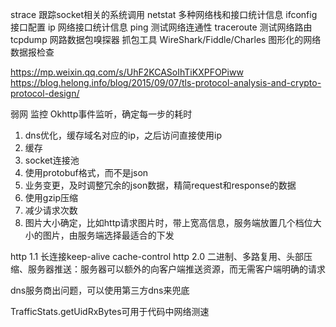 strace 跟踪socket相关的系统调用
netstat 多种网络栈和接口统计信息
ifconfig 接口配置
ip 网络接口统计信息
ping 测试网络连通性
traceroute 测试网络路由
tcpdump 网路数据包嗅探器
抓包工具 WireShark/Fiddle/Charles 图形化的网络数据报检查

https://mp.weixin.qq.com/s/UhF2KCASoIhTiKXPFOPiww
https://blog.helong.info/blog/2015/09/07/tls-protocol-analysis-and-crypto-protocol-design/

弱网
监控 Okhttp事件监听，确定每一步的耗时

1. dns优化，缓存域名对应的ip，之后访问直接使用ip
2. 缓存
3. socket连接池
4. 使用protobuf格式，而不是json
5. 业务变更，及时调整冗余的json数据，精简request和response的数据
6. 使用gzip压缩
7. 减少请求次数
8. 图片大小确定，比如http请求图片时，带上宽高信息，服务端放置几个档位大小的图片，由服务端选择最适合的下发

http 1.1 长连接keep-alive  cache-control
http 2.0 二进制、多路复用、头部压缩、服务器推送：服务器可以额外的向客户端推送资源，而无需客户端明确的请求

dns服务商出问题，可以使用第三方dns来兜底

TrafficStats.getUidRxBytes可用于代码中网络测速